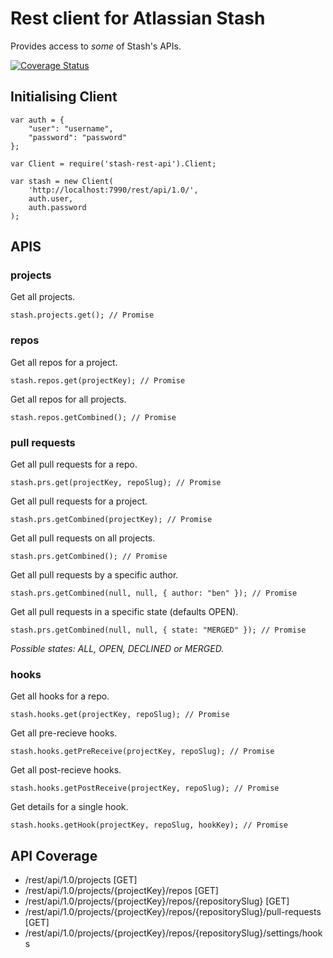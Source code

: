 
# Rest client for Atlassian Stash

Provides access to *some* of Stash's APIs.

[![Coverage Status](https://coveralls.io/repos/sorohan/stash-rest-api/badge.svg?branch=master&service=github)](https://coveralls.io/github/sorohan/stash-rest-api?branch=master)

## Initialising Client

```
var auth = {
    "user": "username",
    "password": "password"
};

var Client = require('stash-rest-api').Client;

var stash = new Client(
    'http://localhost:7990/rest/api/1.0/',
    auth.user,
    auth.password
);
```

## APIS

### projects

Get all projects.

```
stash.projects.get(); // Promise
```

### repos

Get all repos for a project.

```
stash.repos.get(projectKey); // Promise
```

Get all repos for all projects.

```
stash.repos.getCombined(); // Promise
```

### pull requests

Get all pull requests for a repo.

```
stash.prs.get(projectKey, repoSlug); // Promise
```

Get all pull requests for a project.

```
stash.prs.getCombined(projectKey); // Promise
```

Get all pull requests on all projects.

```
stash.prs.getCombined(); // Promise
```

Get all pull requests by a specific author.

```
stash.prs.getCombined(null, null, { author: "ben" }); // Promise
```

Get all pull requests in a specific state (defaults OPEN).

```
stash.prs.getCombined(null, null, { state: "MERGED" }); // Promise
```

*Possible states: ALL, OPEN, DECLINED or MERGED.*

### hooks

Get all hooks for a repo.

```
stash.hooks.get(projectKey, repoSlug); // Promise
```

Get all pre-recieve hooks.

```
stash.hooks.getPreReceive(projectKey, repoSlug); // Promise
```

Get all post-recieve hooks.

```
stash.hooks.getPostReceive(projectKey, repoSlug); // Promise
```

Get details for a single hook.

```
stash.hooks.getHook(projectKey, repoSlug, hookKey); // Promise
```

## API Coverage

 - /rest/api/1.0/projects [GET]
 - /rest/api/1.0/projects/{projectKey}/repos [GET]
 - /rest/api/1.0/projects/{projectKey}/repos/{repositorySlug} [GET]
 - /rest/api/1.0/projects/{projectKey}/repos/{repositorySlug}/pull-requests [GET]
 - /rest/api/1.0/projects/{projectKey}/repos/{repositorySlug}/settings/hooks
